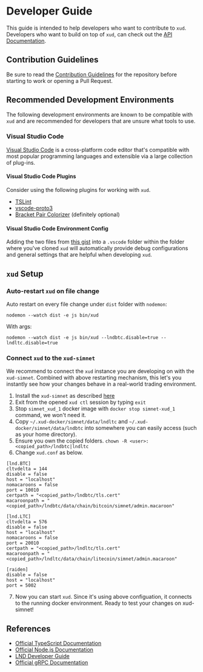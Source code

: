 # Developer Guide

This guide is intended to help developers who want to contribute to `xud`. Developers who want to build on top of `xud`, can check out the [API Documentation](https://api.exchangeunion.com).

## Contribution Guidelines

Be sure to read the [Contribution Guidelines](Contribute.md) for the repository before starting to work or opening a Pull Request.

## Recommended Development Environments

The following development environments are known to be compatible with `xud` and are recommended for developers that are unsure what tools to use.

### Visual Studio Code

[Visual Studio Code](https://code.visualstudio.com/) is a cross-platform code editor that's compatible with most popular programming languages and extensible via a large collection of plug-ins. 

#### Visual Studio Code Plugins

Consider using the following plugins for working with `xud`.

- [TSLint](https://marketplace.visualstudio.com/items?itemName=ms-vscode.vscode-typescript-tslint-plugin)
- [vscode-proto3](https://marketplace.visualstudio.com/items?itemName=zxh404.vscode-proto3)
- [Bracket Pair Colorizer](https://marketplace.visualstudio.com/items?itemName=coenraads.bracket-pair-colorizer) (definitely optional)

#### Visual Studio Code Environment Config

Adding the two files from [this gist](https://gist.github.com/sangaman/117af412eefc28c4f763c0152ddd3b99) into a `.vscode` folder within the folder where you've cloned `xud` will automatically provide debug configurations and general settings that are helpful when developing `xud`. 

## `xud` Setup

### Auto-restart `xud` on file change

Auto restart on every file change under `dist` folder with `nodemon`:

```
nodemon --watch dist -e js bin/xud
```

With args:

```
nodemon --watch dist -e js bin/xud --lndbtc.disable=true --lndltc.disable=true
```

### Connect `xud` to the `xud-simnet`

We recommend to connect the `xud` instance you are developing on with the `xud-simnet`. Combined with above restarting mechanism, this let's you instantly see how your changes behave in a real-world trading environment.

1. Install the `xud-simnet` as described [here](https://docs.exchangeunion.com/start-trading/user-guide)
2. Exit from the opened `xud ctl` session by typing `exit`
3. Stop `simnet_xud_1` docker image with `docker stop simnet-xud_1` command, we won't need it.
4. Copy  `~/.xud-docker/simnet/data/lndltc` and `~/.xud-docker/simnet/data/lndbtc` into somewhere you can easily access (such as your home directory). 
5. Ensure you own the copied folders. `chown -R <user>: <copied_path>/lndbtc|lndltc`
6. Change `xud.conf` as below.
```
[lnd.BTC]
cltvdelta = 144
disable = false
host = "localhost"
nomacaroons = false
port = 10010
certpath = "<copied_path>/lndbtc/tls.cert"
macaroonpath = "<copied_path>/lndbtc/data/chain/bitcoin/simnet/admin.macaroon"

[lnd.LTC]
cltvdelta = 576
disable = false
host = "localhost"
nomacaroons = false
port = 20010
certpath = "<copied_path>/lndltc/tls.cert"
macaroonpath = "<copied_path>/lndltc/data/chain/litecoin/simnet/admin.macaroon"

[raiden]
disable = false
host = "localhost"
port = 5002
```
7. Now you can start `xud`. Since it's using above configuation, it connects to the running docker environment. Ready to test your changes on xud-simnet!

## References

- [Official TypeScript Documentation](https://www.typescriptlang.org/docs/home.html)
- [Official Node.js Documentation](https://nodejs.org/en/docs/)
- [LND Developer Guide](https://dev.lightning.community/)
- [Official gRPC Documentation](https://grpc.io/docs/)
